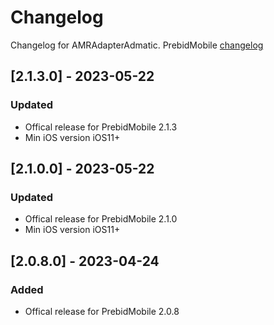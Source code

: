 # Changelog

Changelog for AMRAdapterAdmatic. 
PrebidMobile [changelog](https://prebid.org/product-suite/prebid-mobile/)

## [2.1.3.0] - 2023-05-22
### Updated
- Offical release for PrebidMobile 2.1.3
- Min iOS version iOS11+

## [2.1.0.0] - 2023-05-22
### Updated
- Offical release for PrebidMobile 2.1.0
- Min iOS version iOS11+

## [2.0.8.0] - 2023-04-24
### Added
- Offical release for PrebidMobile 2.0.8
